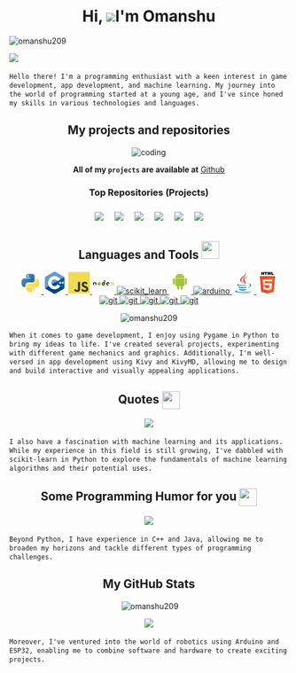 <!--<img src="https://github.com/Omanshu209/Omanshu209/assets/114089324/d8998bd3-13d6-4ce3-9b8c-9ad34c7990a2" width="1000" height="400" />-->

<div align = "center">
  <h1 align = "center">Hi, <img src = "https://user-images.githubusercontent.com/18350557/176309783-0785949b-9127-417c-8b55-ab5a4333674e.gif" height = "50" />I'm Omanshu
  </h1>
</div>

<p align="left"> <img src="https://komarev.com/ghpvc/?username=omanshu209&label=Profile%20views&color=0e75b6&style=flat" alt="omanshu209" /> </p>
<img src = "https://github.com/Omanshu209/Omanshu209/assets/114089324/063a08f4-7203-4457-b9f1-1a86af7e3bc7" />

```
Hello there! I'm a programming enthusiast with a keen interest in game development, app development, and machine learning. My journey into the world of programming started at a young age, and I've since honed my skills in various technologies and languages.
```

<div align = "center">
  <h2 align = "center">My projects and repositories
  </h2>
  <img align="center" alt="coding" width="450" src="https://media.tenor.com/FpaDM99g9BUAAAAC/courage-the-cowardly-dog-coding.gif">
  
  **All of my `projects` are available at** [Github](https://www.github.com/Omanshu209)
</div>

<div align = "center">
  <h3 align = "center">Top Repositories (Projects)
  </h3>
  <a href="https://github.com/Omanshu209/HighwayHeist"><img align="center" style="margin:0.5rem" src="https://github-readme-stats.vercel.app/api/pin/?username=Omanshu209&repo=HighwayHeist&title_color=ffc857&icon_color=8ac926&text_color=daf7dc&bg_color=151516"
  href="https://github.com/Omanshu209/HighwayHeist_Game" /></a>
  <a href="https://github.com/Omanshu209/ANN_ClassifierHub"><img align="center" style="margin:0.5rem" src="https://github-readme-stats.vercel.app/api/pin/?username=Omanshu209&repo=ANN_ClassifierHub&title_color=ffc857&icon_color=8ac926&text_color=daf7dc&bg_color=151516" /></a>
  <a href="https://github.com/Omanshu209/Diagnosify_ML"><img align="center" style="margin:0.5rem" src="https://github-readme-stats.vercel.app/api/pin/?username=Omanshu209&repo=Diagnosify_ML&title_color=ffc857&icon_color=8ac926&text_color=daf7dc&bg_color=151516" /></a>
  <a href="https://github.com/Omanshu209/PokeVinci"><img align="center" style="margin:0.5rem" src="https://github-readme-stats.vercel.app/api/pin/?username=Omanshu209&repo=PokeVinci&title_color=ffc857&icon_color=8ac926&text_color=daf7dc&bg_color=151516" /></a>
  <a href="https://github.com/Omanshu209/ExploreWiki"><img align="center" style="margin:0.5rem" src="https://github-readme-stats.vercel.app/api/pin/?username=Omanshu209&repo=ExploreWiki&title_color=ffc857&icon_color=8ac926&text_color=daf7dc&bg_color=151516" /></a>
  <a href="https://github.com/Omanshu209/PyDuino_Bot-WiFi"><img align="center" style="margin:0.5rem" src="https://github-readme-stats.vercel.app/api/pin/?username=Omanshu209&repo=PyDuino_Bot-WiFi&title_color=ffc857&icon_color=8ac926&text_color=daf7dc&bg_color=151516" /></a>
</div>

<div align = "center">
  <h2 align="center">Languages and Tools  <img src = "https://raw.githubusercontent.com/rahulbanerjee26/githubProfileReadmeGenerator/main/gifs/code.gif" width = 32px height=32px>
  </h2>
  <p align="center"> <a href="https://www.python.org" target="_blank" rel="noreferrer"> <img src="https://raw.githubusercontent.com/devicons/devicon/master/icons/python/python-original.svg" alt="python" width="40" height="40"/> </a><a href="https://www.w3schools.com/cpp/" target="_blank" rel="noreferrer"> <img src="https://raw.githubusercontent.com/devicons/devicon/master/icons/cplusplus/cplusplus-original.svg" alt="cplusplus" width="40" height="40"/> </a> <a href="https://developer.mozilla.org/en-US/docs/Web/JavaScript" target="_blank" rel="noreferrer"> <img src="https://raw.githubusercontent.com/devicons/devicon/master/icons/javascript/javascript-original.svg" alt="javascript" width="40" height="40"/> </a> <a href="https://nodejs.org" target="_blank" rel="noreferrer"> <img src="https://raw.githubusercontent.com/devicons/devicon/master/icons/nodejs/nodejs-original-wordmark.svg" alt="nodejs" width="40" height="40"/> </a> <a href="https://scikit-learn.org/" target="_blank" rel="noreferrer"> <img src="https://upload.wikimedia.org/wikipedia/commons/0/05/Scikit_learn_logo_small.svg" alt="scikit_learn" width="40" height="40"/> </a><a href="https://developer.android.com" target="_blank" rel="noreferrer"> <img src="https://raw.githubusercontent.com/devicons/devicon/master/icons/android/android-original-wordmark.svg" alt="android" width="40" height="40"/> </a><a href="https://www.arduino.cc/" target="_blank" rel="noreferrer"> <img src="https://cdn.worldvectorlogo.com/logos/arduino-1.svg" alt="arduino" width="40" height="40"/> </a><a href="https://www.java.com" target="_blank" rel="noreferrer"> <img src="https://raw.githubusercontent.com/devicons/devicon/master/icons/java/java-original.svg" alt="java" width="40" height="40"/> </a> <a href="https://www.w3.org/html/" target="_blank" rel="noreferrer"> <img src="https://raw.githubusercontent.com/devicons/devicon/master/icons/html5/html5-original-wordmark.svg" alt="html5" width="40" height="40"/><a href="https://git-scm.com/" target="_blank" rel="noreferrer"> <img src="https://www.vectorlogo.zone/logos/git-scm/git-scm-icon.svg" alt="git" width="40" height="40"/> </a><a href="https://git-scm.com/" target="_blank" rel="noreferrer"> <img src="https://github.com/Omanshu209/Omanshu209/assets/114089324/995229e2-244b-457f-968d-bcbe8277498e" alt="git" width="70" height="40"/> </a><a href="https://git-scm.com/" target="_blank" rel="noreferrer"> <img src="https://github.com/Omanshu209/Omanshu209/assets/114089324/44238eb5-3725-417b-b91b-e41b1fec2c46" alt="git" width="40" height="40"/> </a><a href="https://git-scm.com/" target="_blank" rel="noreferrer"> <img src="https://github.com/Omanshu209/Omanshu209/assets/114089324/59239534-bbee-4bb0-bdf4-927b2a1d2690" alt="git" width="40" height="40"/> </a><a href="https://git-scm.com/" target="_blank" rel="noreferrer"> <img src="https://github.com/Omanshu209/Omanshu209/assets/114089324/b683cfea-5250-4792-bbfa-611d2e17dab3" alt="git" width="40" height="40"/> </a>
  </p>

  <p><img align="center" src="https://github-readme-stats.vercel.app/api/top-langs?username=omanshu209&show_icons=true&theme=radical&locale=en&langs_count=10&layout=donut-vertical" alt="omanshu209" />
  </p>
</div>

```
When it comes to game development, I enjoy using Pygame in Python to bring my ideas to life. I've created several projects, experimenting with different game mechanics and graphics. Additionally, I'm well-versed in app development using Kivy and KivyMD, allowing me to design and build interactive and visually appealing applications.
```

<div align = "center">
  <h2> Quotes <img align ='center' src='https://raw.githubusercontent.com/rahulbanerjee26/githubProfileReadmeGenerator/main/gifs/winkFace.gif' width = '32px' height= '32px'>
  </h2>
  <img src = "https://quotes-github-readme.vercel.app/api?type=horizontal&theme=tokyonight" />
</div>

```
I also have a fascination with machine learning and its applications. While my experience in this field is still growing, I've dabbled with scikit-learn in Python to explore the fundamentals of machine learning algorithms and their potential uses.
```

<!--<img src="https://rm.up.railway.app/" width="512px"/>-->

<div align = "center">
  <h2> Some Programming Humor for you <img align ='center' src='https://raw.githubusercontent.com/rahulbanerjee26/githubProfileReadmeGenerator/main/gifs/winkFace.gif' width = '32px' height= '32px'>
  </h2>
  <img src = "https://readme-jokes.vercel.app/api?theme=default" />
</div>

```
Beyond Python, I have experience in C++ and Java, allowing me to broaden my horizons and tackle different types of programming challenges.
```

<div align = "center">
  <h2 align = "center">My GitHub Stats
  </h2>
  <p>&nbsp;<img align="center" src="https://github-readme-stats.vercel.app/api?username=omanshu209&show_icons=true&theme=dracula&locale=en&hide=issues&rank_icon=github&include_all_commits=true" alt="omanshu209" />
  </p>
  <a href="http://www.github.com/Omanshu209"><img src="https://github-readme-streak-stats.herokuapp.com/?user=Omanshu209&stroke=ffffff&background=1c1917&ring=0891b2&fire=0891b2&currStreakNum=ffffff&currStreakLabel=0891b2&sideNums=ffffff&sideLabels=ffffff&dates=ffffff&hide_border=true" />
  </a>
</div>

```
Moreover, I've ventured into the world of robotics using Arduino and ESP32, enabling me to combine software and hardware to create exciting projects.
```
